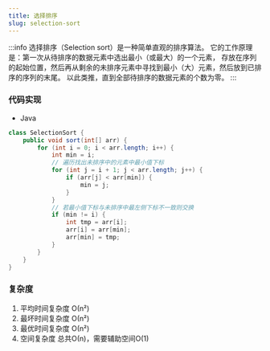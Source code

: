 ```yaml
---
title: 选择排序
slug: selection-sort
---
```


:::info
选择排序（Selection sort）是一种简单直观的排序算法。 它的工作原理是：第一次从待排序的数据元素中选出最小（或最大）的一个元素，
存放在序列的起始位置，然后再从剩余的未排序元素中寻找到最小（大）元素，然后放到已排序的序列的末尾。 以此类推，直到全部待排序的数据元素的个数为零。
:::

### 代码实现
- Java

```java
class SelectionSort {
    public void sort(int[] arr) {
        for (int i = 0; i < arr.length; i++) {
            int min = i;
            // 遍历找出未排序中的元素中最小值下标
            for (int j = i + 1; j < arr.length; j++) {
                if (arr[j] < arr[min]) {
                    min = j;
                }
            }
            // 若最小值下标与未排序中最左侧下标不一致则交换
            if (min != i) {
                int tmp = arr[i];
                arr[i] = arr[min];
                arr[min] = tmp;
            }
        }
    }
}
```

### 复杂度
1. 平均时间复杂度	О(n²)
2. 最坏时间复杂度	О(n²)
3. 最优时间复杂度 О(n²)
4. 空间复杂度 总共О(n)，需要辅助空间O(1)
